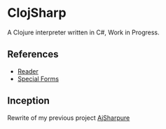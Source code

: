 # ClojSharp

A Clojure interpreter written in C#, Work in Progress.

## References

- [Reader](http://clojure.org/reader)
- [Special Forms](http://clojure.org/special_forms)

## Inception

Rewrite of my previous project [AjSharpure](https://github.com/ajlopez/AjSharpure)




